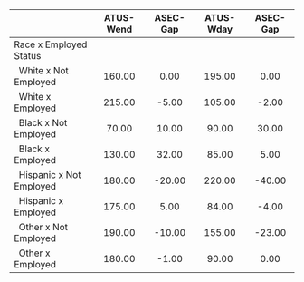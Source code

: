 
|                      |    ATUS-Wend |     ASEC-Gap |    ATUS-Wday |     ASEC-Gap |
| -------------------- | :----------: | :----------: | :----------: | :----------: |
| Race x Employed Status |              |              |              |              |
| &nbsp;&nbsp;White x Not Employed |       160.00 |         0.00 |       195.00 |         0.00 |
| &nbsp;&nbsp;White x Employed |       215.00 |        -5.00 |       105.00 |        -2.00 |
| &nbsp;&nbsp;Black x Not Employed |        70.00 |        10.00 |        90.00 |        30.00 |
| &nbsp;&nbsp;Black x Employed |       130.00 |        32.00 |        85.00 |         5.00 |
| &nbsp;&nbsp;Hispanic x Not Employed |       180.00 |       -20.00 |       220.00 |       -40.00 |
| &nbsp;&nbsp;Hispanic x Employed |       175.00 |         5.00 |        84.00 |        -4.00 |
| &nbsp;&nbsp;Other x Not Employed |       190.00 |       -10.00 |       155.00 |       -23.00 |
| &nbsp;&nbsp;Other x Employed |       180.00 |        -1.00 |        90.00 |         0.00 |

